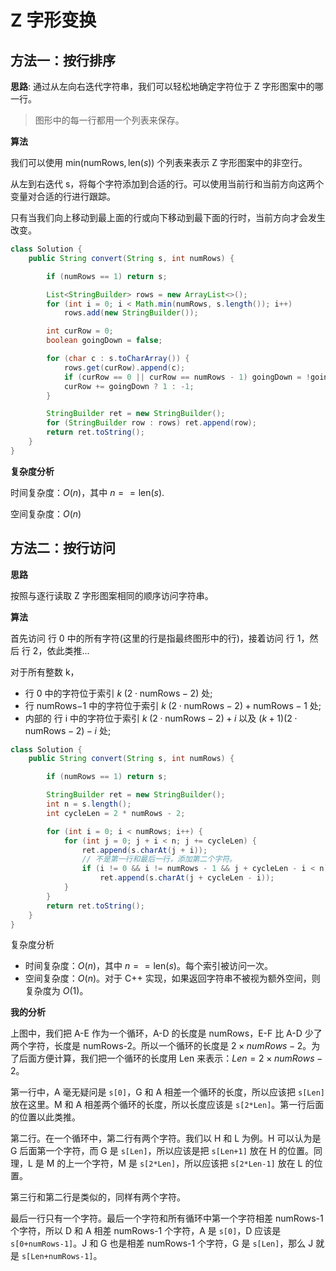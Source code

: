 
#  Z 字形变换

## 方法一：按行排序

**思路**: 通过从左向右迭代字符串，我们可以轻松地确定字符位于 Z 字形图案中的哪一行。

> 图形中的每一行都用一个列表来保存。

**算法**

我们可以使用 $\text{min}( \text{numRows}, \text{len}(s))$ 个列表来表示 Z 字形图案中的非空行。

从左到右迭代 s，将每个字符添加到合适的行。可以使用当前行和当前方向这两个变量对合适的行进行跟踪。

只有当我们向上移动到最上面的行或向下移动到最下面的行时，当前方向才会发生改变。

```Java
class Solution {
    public String convert(String s, int numRows) {

        if (numRows == 1) return s;

        List<StringBuilder> rows = new ArrayList<>();
        for (int i = 0; i < Math.min(numRows, s.length()); i++)
            rows.add(new StringBuilder());

        int curRow = 0;
        boolean goingDown = false;

        for (char c : s.toCharArray()) {
            rows.get(curRow).append(c);
            if (curRow == 0 || curRow == numRows - 1) goingDown = !goingDown;
            curRow += goingDown ? 1 : -1;
        }

        StringBuilder ret = new StringBuilder();
        for (StringBuilder row : rows) ret.append(row);
        return ret.toString();
    }
}
```

**复杂度分析**

时间复杂度：$O(n)$，其中 $n == \text{len}(s)$.

空间复杂度：$O(n)$



## 方法二：按行访问

**思路**

按照与逐行读取 Z 字形图案相同的顺序访问字符串。

**算法**

首先访问 行 0 中的所有字符(这里的行是指最终图形中的行)，接着访问 行 1，然后 行 2，依此类推...

对于所有整数 k，

- 行 0 中的字符位于索引 $k \; (2 \cdot \text{numRows} - 2)$ 处;
- 行 numRows−1 中的字符位于索引 $k \; (2 \cdot \text{numRows} - 2) + \text{numRows} - 1$ 处;
- 内部的 行 i 中的字符位于索引 $k \; (2 \cdot \text{numRows}-2)+i$ 以及 $(k+1)(2 \cdot \text{numRows}-2)- i$ 处;

```java
class Solution {
    public String convert(String s, int numRows) {

        if (numRows == 1) return s;

        StringBuilder ret = new StringBuilder();
        int n = s.length();
        int cycleLen = 2 * numRows - 2;

        for (int i = 0; i < numRows; i++) {
            for (int j = 0; j + i < n; j += cycleLen) {
                ret.append(s.charAt(j + i));
                // 不是第一行和最后一行，添加第二个字符。
                if (i != 0 && i != numRows - 1 && j + cycleLen - i < n)
                    ret.append(s.charAt(j + cycleLen - i));
            }
        }
        return ret.toString();
    }
}
```

复杂度分析

- 时间复杂度：$O(n)$，其中 $n == \text{len}(s)$。每个索引被访问一次。
- 空间复杂度：$O(n)$。对于 C++ 实现，如果返回字符串不被视为额外空间，则复杂度为 $O(1)$。


**我的分析**

上图中，我们把 A-E 作为一个循环，A-D 的长度是 numRows，E-F 比 A-D 少了两个字符，长度是 numRows-2。所以一个循环的长度是 $2 \times numRows-2$。为了后面方便计算，我们把一个循环的长度用 Len 来表示：$Len = 2 \times numRows-2$。

第一行中，A 毫无疑问是 `s[0]`，G 和 A 相差一个循环的长度，所以应该把 `s[Len]` 放在这里。M 和 A 相差两个循环的长度，所以长度应该是 `s[2*Len]`。第一行后面的位置以此类推。

第二行。在一个循环中，第二行有两个字符。我们以 H 和 L 为例。H 可以认为是 G 后面第一个字符，而 G 是 `s[Len]`，所以应该是把 `s[Len+1]` 放在 H 的位置。同理，L 是 M 的上一个字符，M 是 `s[2*Len]`，所以应该把 `s[2*Len-1]` 放在 L 的位置。

第三行和第二行是类似的，同样有两个字符。

最后一行只有一个字符。最后一个字符和所有循环中第一个字符相差 numRows-1 个字符，所以 D 和 A 相差 numRows-1 个字符，A 是 `s[0]`，D 应该是 `s[0+numRows-1]`。J 和 G 也是相差 numRows-1 个字符，G 是 `s[Len]`，那么 J 就是 `s[Len+numRows-1]`。